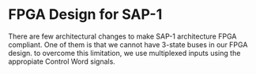 # FPGA Design for SAP-1

There are few architectural changes to make SAP-1 architecture FPGA compliant. One of them is that we cannot have 3-state buses in our FPGA design. to overcome this limitation, we use multiplexed inputs using the appropiate Control Word signals.
